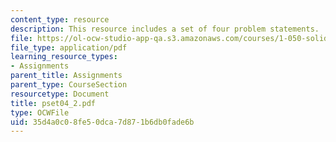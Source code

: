 ```yaml
---
content_type: resource
description: This resource includes a set of four problem statements.
file: https://ol-ocw-studio-app-qa.s3.amazonaws.com/courses/1-050-solid-mechanics-fall-2004/35d4a0c08fe50dca7d871b6db0fade6b_pset04_2.pdf
file_type: application/pdf
learning_resource_types:
- Assignments
parent_title: Assignments
parent_type: CourseSection
resourcetype: Document
title: pset04_2.pdf
type: OCWFile
uid: 35d4a0c0-8fe5-0dca-7d87-1b6db0fade6b
---
```


